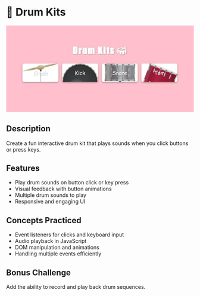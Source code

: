 # 🥁 Drum Kits

![Drum Kits Preview](./assets/drum-kit.png)

## Description
Create a fun interactive drum kit that plays sounds when you click buttons or press keys.

## Features
- Play drum sounds on button click or key press
- Visual feedback with button animations
- Multiple drum sounds to play
- Responsive and engaging UI

## Concepts Practiced
- Event listeners for clicks and keyboard input
- Audio playback in JavaScript
- DOM manipulation and animations
- Handling multiple events efficiently

## Bonus Challenge
Add the ability to record and play back drum sequences.

